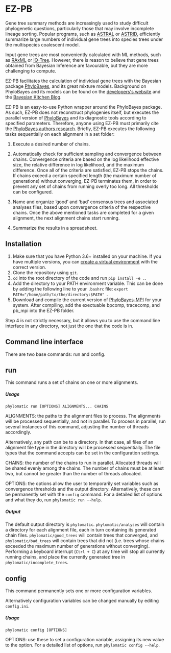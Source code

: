 # EZ-PB

Gene tree summary methods are increasingly used to study difficult phylogenetic questions, particularly those that may involve incomplete lineage sorting. Popular programs, such as [ASTRAL](https://github.com/smirarab/ASTRAL) or [ASTRID](https://github.com/pranjalv123/ASTRID), efficiently summarize large numbers of individual gene trees into species trees under the multispecies coalescent model. 

Input gene trees are most conveniently calculated with ML methods, such as [RAxML](https://github.com/stamatak/standard-RAxML) or [IQ-Tree](https://github.com/Cibiv/IQ-TREE). However, there is reason to believe that gene trees obtained from Bayesian Inference are favourable, but they are more challenging to compute.

EZ-PB facilitates the calculation of individual gene trees with the Bayesian package [PhyloBayes](https://github.com/bayesiancook/phylobayes), and its great mixture models. Background on PhyloBayes and its models can be found on the [developers's website](http://www.atgc-montpellier.fr/phylobayes/) and the [Bayesian Kitchen Blog](http://bayesiancook.blogspot.com/).

EZ-PB is an easy-to-use Python wrapper around the PhyloBayes package. As such, EZ-PB does not reconstruct phylogenies itself, but executes the parallel version of [PhyloBayes](https://github.com/bayesiancook/pbmpi) and its diagnostic tools according to specified parameters. Therefore, anyone using EZ-PB must primarily cite the [PhyloBayes authors research](http://www.atgc-montpellier.fr/phylobayes/paper.php). Briefly, EZ-PB executes the following tasks sequentially on each alignment in a set folder: 
  
1. Execute a desired number of chains.
      
2. Automatically check for sufficient sampling and convergence between chains. Convergence criteria are based on the log likelihood effective size, the relative difference in log likelihood, and the maximum difference. Once all of the criteria are satisfied, EZ-PB stops the chains. If chains exceed a certain specified length (the maximum number of generations) without converging, EZ-PB terminates them, in order to prevent any set of chains from running overly too long. All thresholds can be configured.
            
3. Name and organize ‘good’ and ‘bad’ consensus trees and associated analyses files, based upon convergence criteria of the respective chains. Once the above mentioned tasks are completed for a given alignment, the next alignment chains start running.
      
4. Summarize the results in a spreadsheet.

## Installation

1. Make sure that you have Python 3.6+ installed on your machine. If you have multiple versions, you can [create a virtual environment](https://conda.io/docs/user-guide/tasks/manage-environments.html#creating-an-environment-with-commands) with the correct version.
2. Clone the repository using `git`.
3. `cd` into the root directory of the code and run `pip install -e .`.
4. Add the directory to your PATH environment variable. This can be done by adding the following line to your `.bashrc` file: `export PATH="/home/path/to/the/directory:$PATH"
`.
5. Download and compile the current version of [PhyloBayes-MPI](https://github.com/bayesiancook/pbmpi) for your system. After compiling, add the exectuable bpcomp, tracecomp, and pb_mpi into the EZ-PB folder.

Step 4 is not strictly necessary, but it allows you to use the command line interface in any directory, not just the one that the code is in.

## Command line interface
There are two base commands: run and config.

## run
This command runs a set of chains on one or more alignments.

##### Usage
`phylomatic run [OPTIONS] ALIGNMENTS... CHAINS`

ALIGNMENTS: the paths to the alignment files to process. The alignments will be processed sequentially, and not in parallel. To process in parallel, run several instances of this command, adjusting the number of threads accordingly.

Alternatively, any path can be to a directory. In that case, all files of an alignment file type in the directory will be processed sequentially. The file types that the command accepts can be set in the configuration settings.

CHAINS: the number of the chains to run in parallel. Allocated threads will be shared evenly among the chains. The number of chains must be at least two, but cannot be greater than the number of threads allocated.

OPTIONS: the options allow the user to temporarily set variables such as convergence thresholds and the output directory. Alternatively, these can be permanently set with the `config` command. For a detailed list of options and what they do, run `phylomatic run --help`.

##### Output
The default output directory is `phylomatic`. `phylomatic/analyses` will contain a directory for each alignment file, each in turn containing its generated chain files. `phylomatic/good_trees` will contain trees that converged, and `phylomatic/bad_trees` will contain trees that did not (i.e. trees whose chains exceeded the maximum number of generations without converging). Performing a keyboard interrupt (`Ctrl + C`) at any time will stop all currently running chains, and place the currently generated tree in `phylomatic/incomplete_trees`.

## config
This command permanently sets one or more configuration variables.

Alternatively configuration variables can be changed manually by editing `config.ini`.

##### Usage
`phylomatic config [OPTIONS]`

OPTIONS: use these to set a configuration variable, assigning its new value to the option. For a detailed list of options, run `phylomatic config --help`.
